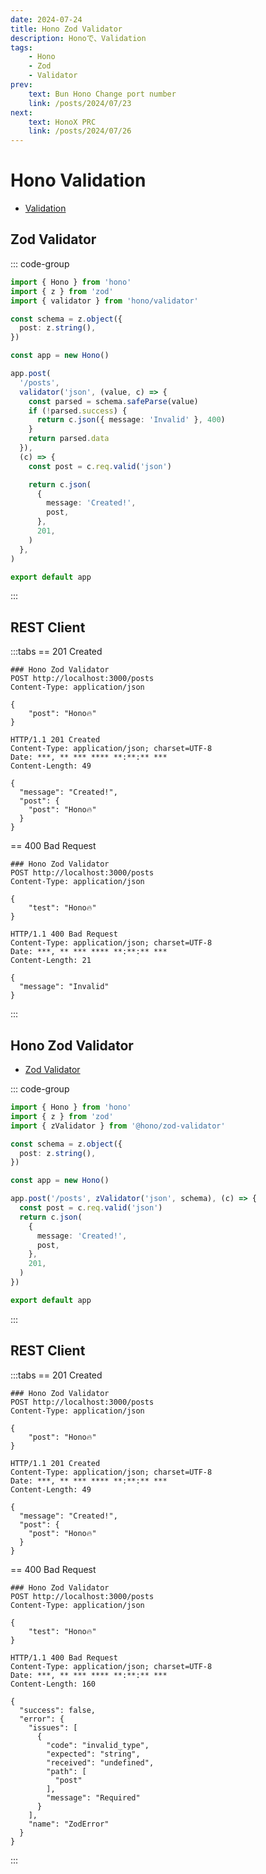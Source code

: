 ```yaml
---
date: 2024-07-24
title: Hono Zod Validator
description: Honoで、Validation
tags: 
    - Hono
    - Zod
    - Validator
prev:
    text: Bun Hono Change port number
    link: /posts/2024/07/23
next:
    text: HonoX PRC
    link: /posts/2024/07/26
---
```


# Hono Validation

* [Validation](https://hono.dev/docs/guides/validation#with-zod)

## Zod Validator
::: code-group
```ts [index.ts]
import { Hono } from 'hono'
import { z } from 'zod'
import { validator } from 'hono/validator'

const schema = z.object({
  post: z.string(),
})

const app = new Hono()

app.post(
  '/posts',
  validator('json', (value, c) => {
    const parsed = schema.safeParse(value)
    if (!parsed.success) {
      return c.json({ message: 'Invalid' }, 400)
    }
    return parsed.data
  }),
  (c) => {
    const post = c.req.valid('json')

    return c.json(
      {
        message: 'Created!',
        post,
      },
      201,
    )
  },
)

export default app
```
:::

## REST Client
:::tabs
== 201 Created
```http
### Hono Zod Validator
POST http://localhost:3000/posts
Content-Type: application/json

{
    "post": "Hono🔥" 
}
```

```
HTTP/1.1 201 Created
Content-Type: application/json; charset=UTF-8
Date: ***, ** *** **** **:**:** ***
Content-Length: 49

{
  "message": "Created!",
  "post": {
    "post": "Hono🔥"
  }
}

```
== 400 Bad Request
```http
### Hono Zod Validator
POST http://localhost:3000/posts
Content-Type: application/json

{
    "test": "Hono🔥" 
}
```

```
HTTP/1.1 400 Bad Request
Content-Type: application/json; charset=UTF-8
Date: ***, ** *** **** **:**:** ***
Content-Length: 21

{
  "message": "Invalid"
}
```
:::

## Hono Zod Validator

* [Zod Validator](https://hono.dev/docs/guides/validation#zod-validator-middleware)

::: code-group
```ts [index.ts]
import { Hono } from 'hono'
import { z } from 'zod'
import { zValidator } from '@hono/zod-validator'

const schema = z.object({
  post: z.string(),
})

const app = new Hono()

app.post('/posts', zValidator('json', schema), (c) => {
  const post = c.req.valid('json')
  return c.json(
    {
      message: 'Created!',
      post,
    },
    201,
  )
})

export default app
```
:::

## REST Client
:::tabs
== 201 Created
```http
### Hono Zod Validator
POST http://localhost:3000/posts
Content-Type: application/json

{
    "post": "Hono🔥" 
}
```

```
HTTP/1.1 201 Created
Content-Type: application/json; charset=UTF-8
Date: ***, ** *** **** **:**:** ***
Content-Length: 49

{
  "message": "Created!",
  "post": {
    "post": "Hono🔥"
  }
}

```
== 400 Bad Request
```http
### Hono Zod Validator
POST http://localhost:3000/posts
Content-Type: application/json

{
    "test": "Hono🔥" 
}
```

```
HTTP/1.1 400 Bad Request
Content-Type: application/json; charset=UTF-8
Date: ***, ** *** **** **:**:** ***
Content-Length: 160

{
  "success": false,
  "error": {
    "issues": [
      {
        "code": "invalid_type",
        "expected": "string",
        "received": "undefined",
        "path": [
          "post"
        ],
        "message": "Required"
      }
    ],
    "name": "ZodError"
  }
}
```
:::